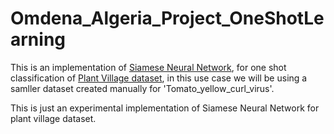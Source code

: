 # Omdena_Algeria_Project_OneShotLearning

This is an implementation of [Siamese Neural Network](https://paperswithcode.com/paper/siamese-neural-networks-for-one-shot-image), for one shot classification of [Plant Village dataset](https://paperswithcode.com/dataset/plantvillage), in this use case we will be using a samller dataset created manually for 'Tomato_yellow_curl_virus'.

This is just an experimental implementation of Siamese Neural Network for plant village dataset.
